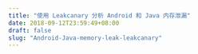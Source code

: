 ```yaml
---
title: "使用 Leakcanary 分析 Android 和 Java 内存泄漏"
date: 2018-09-12T23:59:49+08:00
draft: false
slug: "Android-Java-memory-leak-leakcanary"
---
```

